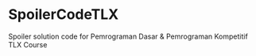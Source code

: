 # SpoilerCodeTLX
Spoiler solution code for Pemrograman Dasar &amp; Pemrograman Kompetitif TLX Course
